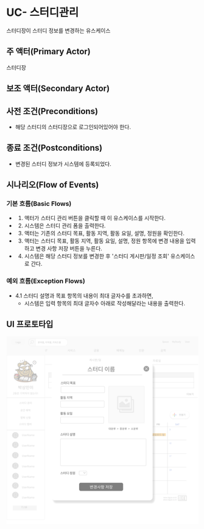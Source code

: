 # UC- 스터디관리
스터디장이 스터디 정보를 변경하는 유스케이스

## 주 액터(Primary Actor)
스터디장

## 보조 액터(Secondary Actor)
## 사전 조건(Preconditions)

- 해당 스터디의 스터디장으로 로그인되어있어야 한다.

## 종료 조건(Postconditions)
- 변경된 스터디 정보가 시스템에 등록되었다.

## 시나리오(Flow of Events)

### 기본 흐름(Basic Flows)

- 1. 액터가 스터디 관리 버튼을 클릭할 때 이 유스케이스를 시작한다.
- 2. 시스템은 스터디 관리 폼을 출력한다.
- 3. 액터는 기존의 스터디 목표, 활동 지역, 활동 요일, 설명, 정원을 확인한다.
- 3. 액터는 스터디 목표, 활동 지역, 활동 요일, 설명, 정원 항목에 변경 내용을 입력하고 변경 사항 저장 버튼을 누른다.
- 4. 시스템은 해당 스터디 정보를 변경한 후 '스터디 게시판/일정 조회' 유스케이스로 간다.

### 예외 흐름(Exception Flows)

- 4.1 스터디 설명과 목표 항목의 내용이 최대 글자수를 초과하면,
    - 시스템은 입력 항목의 최대 글자수 아래로 작성해달라는 내용을 출력한다.
    
    
## UI 프로토타입

![스터디 관리](images/uc-스터디관리.png)